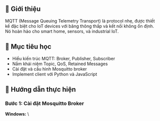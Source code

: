## 📌 Giới thiệu
MQTT (Message Queuing Telemetry Transport) là protocol nhẹ, được thiết kế đặc biệt cho IoT devices với băng thông thấp và kết nối không ổn định. Nó hoàn hảo cho smart home, sensors, và industrial IoT.

## 🎯 Mục tiêu học
- Hiểu kiến trúc MQTT: Broker, Publisher, Subscriber
- Nắm khái niệm Topic, QoS, Retained Messages
- Cài đặt và cấu hình Mosquitto broker
- Implement client với Python và JavaScript

## 🔧 Hướng dẫn thực hiện

### Bước 1: Cài đặt Mosquitto Broker

**Windows:**
\\